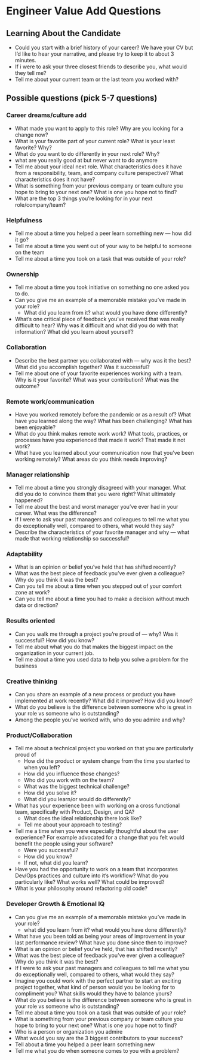 
# Engineer Value Add Questions

## Learning About the Candidate

- Could you start with a brief history of your career? We have your CV but I’d like to hear your narrative, and please try to keep it to about 3 minutes.
- If i were to ask your three closest friends to describe you, what would they tell me?
- Tell me about your current team or the last team you worked with?


## Possible questions (pick 5-7 questions)

### Career dreams/culture add

- What made you want to apply to this role? Why are you looking for a change now?
- What is your favorite part of your current role? What is your least favorite? Why?
- What do you want to do differently in your next role? Why?
- what are you really good at but never want to do anymore
- Tell me about your ideal next role. What characteristics does it have from a responsibility, team, and company culture perspective? What characteristics does it not have?
- What is something from your previous company or team culture you hope to bring to your next one? What is one you hope not to find?
- What are the top 3 things you’re looking for in your next role/company/team?

### Helpfulness

- Tell me about a time you helped a peer learn something new — how did it go? 
- Tell me about a time you went out of your way to be helpful to someone on the team
- Tell me about a time you took on a task that was outside of your role?

### Ownership

- Tell me about a time you took initiative on something no one asked you to do.
- Can you give me an example of a memorable mistake you’ve made in your role?
    - What did you learn from it? what would you have done differently?
- What’s one critical piece of feedback you’ve received that was really difficult to hear? Why was it difficult and what did you do with that information? What did you learn about yourself?

### Collaboration

- Describe the best partner you collaborated with — why was it the best? What did you accomplish together? Was it successful?
- Tell me about one of your favorite experiences working with a team. Why is it your favorite? What was your contribution? What was the outcome?

### Remote work/communication

- Have you worked remotely before the pandemic or as a result of? What have you learned along the way? What has been challenging? What has been enjoyable? 
- What do you think makes remote work work? What tools, practices, or processes have you experienced that made it work? That made it not work?
- What have you learned about your communication now that you’ve been working remotely? What areas do you think needs improving? 

### Manager relationship

- Tell me about a time you strongly disagreed with your manager. What did you do to convince them that you were right? What ultimately happened?
-  Tell me about the best and worst manager you’ve ever had in your career. What was the difference?
- If I were to ask your past managers and colleagues to tell me what you do exceptionally well, compared to others, what would they say?
- Describe the characteristics of your favorite manager and why — what made that working relationship so successful? 


### Adaptability

- What is an opinion or belief you’ve held that has shifted recently?
- What was the best piece of feedback you’ve ever given a colleague? Why do you think it was the best?
- Can you tell me about a time when you stepped out of your comfort zone at work?
- Can you tell me about a time you had to make a decision without much data or direction?

### Results oriented

- Can you walk me through a project you’re proud of — why? Was it successful? How did you know?
- Tell me about what you do that makes the biggest impact on the organization in your current job.
- Tell me about a time you used data to help you solve a problem for the business

### Creative thinking

- Can you share an example of a new process or product you have implemented at work recently? What did it improve? How did you know?
- What do you believe is the difference between someone who is great in your role vs someone who is outstanding?
- Among the people you’ve worked with, who do you admire and why?

### Product/Collaboration
- Tell me about a technical project you worked on that you are particularly proud of
    - How did the product or system change from the time you started to when you left? 
    - How did you influence those changes?
    - Who did you work with on the team? 
    - What was the biggest technical challenge? 
    - How did you solve it? 
    - What did you learn/or would do differently?
- What has your experience been with working on a cross functional team, specifically with Product, Design, and QA?
    - What does the ideal relationship there look like?
    - Tell me about your approach to testing? 
- Tell me a time when you were especially thoughtful about the user experience? For example advocated for a change that you felt would benefit the people using your software?
    - Were you successful? 
    - How did you know? 
    - If not, what did you learn?
- Have you had the opportunity to work on a team that incorporates Dev/Ops practices and culture into it’s workflow? What do you particularly like? What works well? What could be improved?
- What is your philosophy around refactoring old code? 


### Developer Growth & Emotional IQ
- Can you give me an example of a memorable mistake you’ve made in your role?
    - what did you learn from it? what would you have done differently?
- What have you been told as being your areas of improvement in your last performance review? What have you done since then to improve?
- What is an opinion or belief you’ve held, that has shifted recently? 
- What was the best piece of feedback you’ve ever given a colleague? Why do you think it was the best?
- If I were to ask your past managers and colleagues to tell me what you do exceptionally well, compared to others, what would they say?
- Imagine you could work with the perfect partner to start an exciting project together, what kind of person would you be looking for to compliment you? What skills would they have to balance yours?
- What do you believe is the difference between someone who is great in your role vs someone who is outstanding?
- Tell me about a time you took on a task that was outside of your role?
- What is something from your previous company or team culture you hope to bring to your next one?  What is one you hope not to find?
- Who is a person or organization you admire
- What would you say are the 3 biggest contributors to your success? 
- Tell about a time you helped a peer learn something new
- Tell me what you do when someone comes to you with a problem?